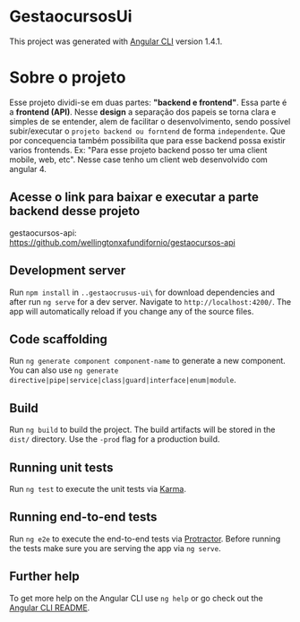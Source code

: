 # GestaocursosUi

This project was generated with [Angular CLI](https://github.com/angular/angular-cli) version 1.4.1.

# Sobre o projeto

Esse projeto dividi-se em duas partes: **"backend e frontend"**. Essa parte é a **frontend (API)**. 
Nesse **design** a separação dos papeis se torna clara e simples de se entender, alem de facilitar o desenvolvimento, sendo possível 
subir/executar o `projeto backend ou forntend` de forma `independente`. Que por concequencia também possibilita que
para esse backend possa existir varios frontends. Ex: "Para esse projeto backend posso ter uma client mobile, 
web, etc". Nesse case tenho um client web desenvolvido com angular 4.

## Acesse o link para baixar e executar a parte backend desse projeto

gestaocursos-api: https://github.com/wellingtonxafundifornio/gestaocursos-api

## Development server

Run `npm install` in `..gestaocrusus-ui\` for download dependencies and after run `ng serve` for a dev server. Navigate to `http://localhost:4200/`. The app will automatically reload if you change any of the source files.

## Code scaffolding

Run `ng generate component component-name` to generate a new component. You can also use `ng generate directive|pipe|service|class|guard|interface|enum|module`.

## Build

Run `ng build` to build the project. The build artifacts will be stored in the `dist/` directory. Use the `-prod` flag for a production build.

## Running unit tests

Run `ng test` to execute the unit tests via [Karma](https://karma-runner.github.io).

## Running end-to-end tests

Run `ng e2e` to execute the end-to-end tests via [Protractor](http://www.protractortest.org/).
Before running the tests make sure you are serving the app via `ng serve`.

## Further help

To get more help on the Angular CLI use `ng help` or go check out the [Angular CLI README](https://github.com/angular/angular-cli/blob/master/README.md).
